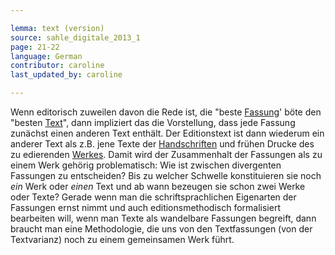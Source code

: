 ```yaml
---

lemma: text (version)
source: sahle_digitale_2013_1
page: 21-22
language: German
contributor: caroline
last_updated_by: caroline

---
```


Wenn editorisch zuweilen davon die Rede ist, die "beste [Fassung](version.html)' böte den "besten [Text](text.html)", dann impliziert das die Vorstellung, dass jede Fassung zunächst einen anderen Text enthält. Der Editionstext ist dann wiederum ein anderer Text als z.B. jene Texte der [Handschriften](manuscript.html) und frühen Drucke des zu edierenden [Werkes](work.html). Damit wird der Zusammenhalt der Fassungen als zu einem Werk gehörig problematisch: Wie ist zwischen divergenten Fassungen zu entscheiden? Bis zu welcher Schwelle konstituieren sie noch _ein_ Werk oder _einen_ Text und ab wann bezeugen sie schon zwei Werke oder Texte? Gerade wenn man die schriftsprachlichen Eigenarten der Fassungen ernst nimmt und auch editionsmethodisch formalisiert bearbeiten will, wenn man Texte als wandelbare Fassungen begreift, dann braucht man eine Methodologie, die uns von den Textfassungen (von der Textvarianz) noch zu einem gemeinsamen Werk führt.
